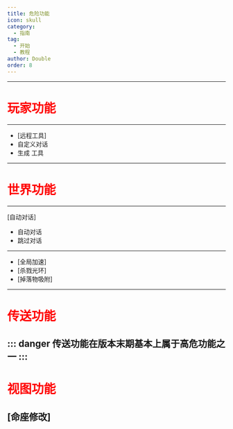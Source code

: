 ```yaml
---
title: 危险功能
icon: skull
category:
  - 指南
tag:
  - 开始
  - 教程
author: Double
order: 8
---
```

---
# <span style="color:red;">玩家功能</span>
---
  - [远程工具]
   - 自定义对话
   - 生成 工具
---
# <span style="color:red;">世界功能</span>
  ---
  [自动对话]
  - 自动对话
  - 跳过对话
  ---
 - [全局加速]
 - [杀戮光环]
 - [掉落物吸附]
---
# <span style="color:red;">传送功能</span>
::: danger 传送功能在版本末期基本上属于高危功能之一
:::
---
# <span style="color:red;">视图功能</span>
[命座修改]
---